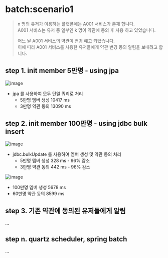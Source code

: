 # batch:scenario1

> n 명의 유저가 이용하는 플랫폼에는 A001 서비스가 존재 합니다.  
> A001 서비스는 유저 중 일부인 k 명이 약관에 동의 후 사용 하고 있었습니다.
>
> 어느 날 A001 서비스의 약관이 변경 예고 되었습니다.  
> 이에 따라 A001 서비스를 사용한 유저들에게 약관 변경 동의 알림을 보내려고 합니다.

## step 1. init member 5만명 - using jpa

![image](https://github.com/user-attachments/assets/a84e6173-543a-4882-8c62-bd6db64daadc)

- jpa 를 사용하여 모두 단일 쿼리로 처리
    - 5만명 멤버 생성 10417 ms
    - 3만명 약관 동의 13090 ms

## step 2. init member 100만명 - using jdbc bulk insert

![image](https://github.com/user-attachments/assets/5b4de84d-446f-4648-acbb-9df8a797c701)

- jdbc.bulkUpdate 를 사용하여 멤버 생성 및 약관 동의 처리
    - 5만명 멤버 생성 328 ms - 96% 감소
    - 3만명 약관 동의 442 ms - 96% 감소

![image](https://github.com/user-attachments/assets/8aba00c0-4d2d-4d57-b59f-97751c9b3c9e)

- 100만명 멤버 생성 5678 ms
- 60만명 약관 동의 8599 ms

## step 3. 기존 약관에 동의된 유저들에게 알림

...

## step n. quartz scheduler, spring batch

...
